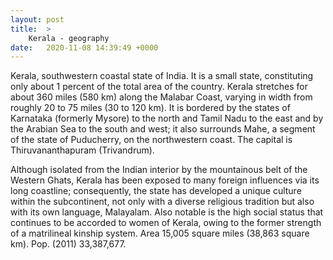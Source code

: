 ```yaml
---
layout: post
title:  >
    Kerala - geography
date:   2020-11-08 14:39:49 +0000
---
```



Kerala, southwestern coastal state of India. It is a small state, constituting only about 1 percent of the total area of the country. Kerala stretches for about 360 miles (580 km) along the Malabar Coast, varying in width from roughly 20 to 75 miles (30 to 120 km). It is bordered by the states of Karnataka (formerly Mysore) to the north and Tamil Nadu to the east and by the Arabian Sea to the south and west; it also surrounds Mahe, a segment of the state of Puducherry, on the northwestern coast. The capital is Thiruvananthapuram (Trivandrum).  

Although isolated from the Indian interior by the mountainous belt of the Western Ghats, Kerala has been exposed to many foreign influences via its long coastline; consequently, the state has developed a unique culture within the subcontinent, not only with a diverse religious tradition but also with its own language, Malayalam. Also notable is the high social status that continues to be accorded to women of Kerala, owing to the former strength of a matrilineal kinship system. Area 15,005 square miles (38,863 square km). Pop. (2011) 33,387,677.  
